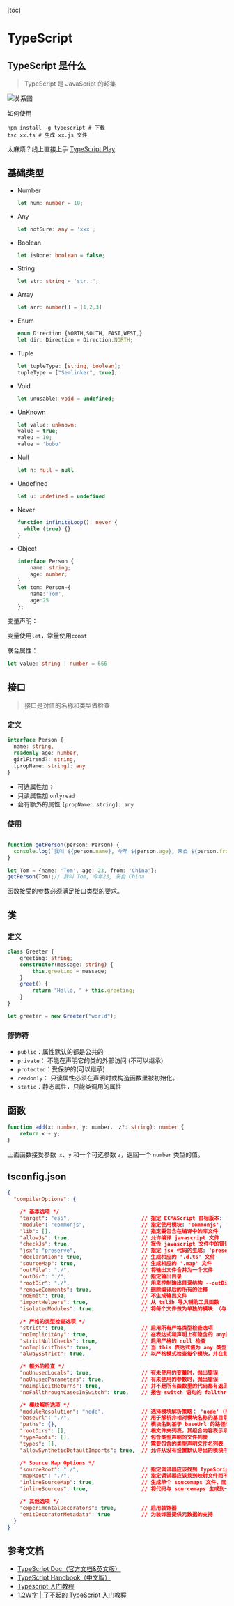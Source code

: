 [toc]
# TypeScript

## TypeScript 是什么

> TypeScript 是 JavaScript 的超集

![关系图](https://user-gold-cdn.xitu.io/2020/6/8/1729166d732c0165?imageView2/0/w/1280/h/960/format/webp/ignore-error/1)

如何使用

```shell
npm install -g typescript # 下载
tsc xx.ts # 生成 xx.js 文件
```

太麻烦？线上直接上手 [TypeScript Play]( https://www.typescriptlang.org/play/ )

## 基础类型

- Number

  ```typescript
  let num: number = 10;
  ```

- Any

  ```typescript
  let notSure: any = 'xxx';
  ```

- Boolean

  ```typescript
  let isDone: boolean = false;
  ```

- String

  ```typescript
  let str: string = 'str..';
  ```

- Array

  ```ts
  let arr: number[] = [1,2,3]
  ```

- Enum

  ```ts
  enum Direction {NORTH,SOUTH, EAST,WEST,}
  let dir: Direction = Direction.NORTH;
  ```

- Tuple

  ```ts
  let tupleType: [string, boolean];
  tupleType = ["Semlinker", true];
  ```

- Void

  ```ts
  let unusable: void = undefined;
  ```

- UnKnown

  ```ts
  let value: unknown;
  value = true;
  valeu = 10;
  value = 'bobo'
  ```

- Null

  ```ts
  let n: null = null
  ```

- Undefined

  ```ts
  let u: undefined = undefined
  ```

- Never

  ```ts
  function infiniteLoop(): never {
    while (true) {}
  }
  ```

- Object

  ```ts
  interface Person {
      name: string;
      age: number;
  }
  let tom: Person={
      name:'Tom',
      age:25
  };
  ```

变量声明：

变量使用`let`，常量使用`const`

联合属性：

```ts
let value: string | number = 666
```


## 接口

> 接口是对值的名称和类型做检查

### 定义

```typescript
interface Person {
  name: string,
  readonly age: number,
  girlFirend?: string,
  [propName: string]: any
}
```

- 可选属性加 `?`
- 只读属性加 `onlyread`
- 会有额外的属性 `[propName: string]: any`

### 使用

```typescript

function getPerson(person: Person) {
  console.log(`我叫 ${person.name}, 今年 ${person.age}, 来自 ${person.from}`);
}

let Tom = {name: 'Tom', age: 23, from: 'China'};
getPerson(Tom);// 我叫 Tom, 今年23, 来自 China
```

函数接受的参数必须满足接口类型的要求。

## 类

### 定义

```typescript
class Greeter {
    greeting: string;
    constructor(message: string) {
        this.greeting = message;
    }
    greet() {
        return "Hello, " + this.greeting;
    }
}

let greeter = new Greeter("world");
```

### 修饰符

- `public`：属性默认的都是公共的
- `private`： 不能在声明它的类的外部访问 (不可以继承)
- `protected`：受保护的(可以继承)
- `readonly`： 只读属性必须在声明时或构造函数里被初始化。
- `static`：静态属性，只能类调用的属性

## 函数

```typescript
function add(x: number, y: number， z?: string): number {
    return x + y;
}
```

上面函数接受参数` x`、`y` 和一个可选参数 `z`，返回一个 `number` 类型的值。



## tsconfig.json

```json
{
  "compilerOptions": {

    /* 基本选项 */
    "target": "es5",                       // 指定 ECMAScript 目标版本: 'ES3' (default), 'ES5', 'ES6'/'ES2015', 'ES2016', 'ES2017', or 'ESNEXT'
    "module": "commonjs",                  // 指定使用模块: 'commonjs', 'amd', 'system', 'umd' or 'es2015'
    "lib": [],                             // 指定要包含在编译中的库文件
    "allowJs": true,                       // 允许编译 javascript 文件
    "checkJs": true,                       // 报告 javascript 文件中的错误
    "jsx": "preserve",                     // 指定 jsx 代码的生成: 'preserve', 'react-native', or 'react'
    "declaration": true,                   // 生成相应的 '.d.ts' 文件
    "sourceMap": true,                     // 生成相应的 '.map' 文件
    "outFile": "./",                       // 将输出文件合并为一个文件
    "outDir": "./",                        // 指定输出目录
    "rootDir": "./",                       // 用来控制输出目录结构 --outDir.
    "removeComments": true,                // 删除编译后的所有的注释
    "noEmit": true,                        // 不生成输出文件
    "importHelpers": true,                 // 从 tslib 导入辅助工具函数
    "isolatedModules": true,               // 将每个文件做为单独的模块 （与 'ts.transpileModule' 类似）.

    /* 严格的类型检查选项 */
    "strict": true,                        // 启用所有严格类型检查选项
    "noImplicitAny": true,                 // 在表达式和声明上有隐含的 any类型时报错
    "strictNullChecks": true,              // 启用严格的 null 检查
    "noImplicitThis": true,                // 当 this 表达式值为 any 类型的时候，生成一个错误
    "alwaysStrict": true,                  // 以严格模式检查每个模块，并在每个文件里加入 'use strict'

    /* 额外的检查 */
    "noUnusedLocals": true,                // 有未使用的变量时，抛出错误
    "noUnusedParameters": true,            // 有未使用的参数时，抛出错误
    "noImplicitReturns": true,             // 并不是所有函数里的代码都有返回值时，抛出错误
    "noFallthroughCasesInSwitch": true,    // 报告 switch 语句的 fallthrough 错误。（即，不允许 switch 的 case 语句贯穿）

    /* 模块解析选项 */
    "moduleResolution": "node",            // 选择模块解析策略： 'node' (Node.js) or 'classic' (TypeScript pre-1.6)
    "baseUrl": "./",                       // 用于解析非相对模块名称的基目录
    "paths": {},                           // 模块名到基于 baseUrl 的路径映射的列表
    "rootDirs": [],                        // 根文件夹列表，其组合内容表示项目运行时的结构内容
    "typeRoots": [],                       // 包含类型声明的文件列表
    "types": [],                           // 需要包含的类型声明文件名列表
    "allowSyntheticDefaultImports": true,  // 允许从没有设置默认导出的模块中默认导入。

    /* Source Map Options */
    "sourceRoot": "./",                    // 指定调试器应该找到 TypeScript 文件而不是源文件的位置
    "mapRoot": "./",                       // 指定调试器应该找到映射文件而不是生成文件的位置
    "inlineSourceMap": true,               // 生成单个 soucemaps 文件，而不是将 sourcemaps 生成不同的文件
    "inlineSources": true,                 // 将代码与 sourcemaps 生成到一个文件中，要求同时设置了 --inlineSourceMap 或 --sourceMap 属性

    /* 其他选项 */
    "experimentalDecorators": true,        // 启用装饰器
    "emitDecoratorMetadata": true          // 为装饰器提供元数据的支持
  }
}

```





## 参考文档

- [TypeScript Doc（官方文档&英文版）](https://www.typescriptlang.org/docs/home.html)
- [TypeScript Handbook（中文版）]( https://zhongsp.gitbooks.io/typescript-handbook/content/doc/handbook/tsconfig.json.html )
- [Typescript 入门教程](https://ts.xcatliu.com/basics/type-of-function)
- [1.2W字 | 了不起的 TypeScript 入门教程](https://juejin.im/post/5edd8ad8f265da76fc45362c)


